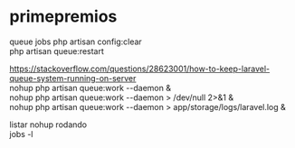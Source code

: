 # primepremios

queue jobs
php artisan config:clear  
php artisan queue:restart

https://stackoverflow.com/questions/28623001/how-to-keep-laravel-queue-system-running-on-server  
nohup php artisan queue:work --daemon &  
nohup php artisan queue:work --daemon > /dev/null 2>&1 &  
nohup php artisan queue:work --daemon > app/storage/logs/laravel.log &  

listar nohup rodando  
jobs -l  

